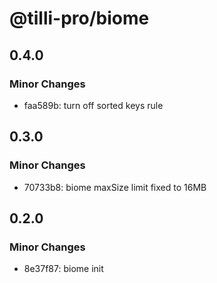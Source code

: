 # @tilli-pro/biome

## 0.4.0

### Minor Changes

- faa589b: turn off sorted keys rule

## 0.3.0

### Minor Changes

- 70733b8: biome maxSize limit fixed to 16MB

## 0.2.0

### Minor Changes

- 8e37f87: biome init
